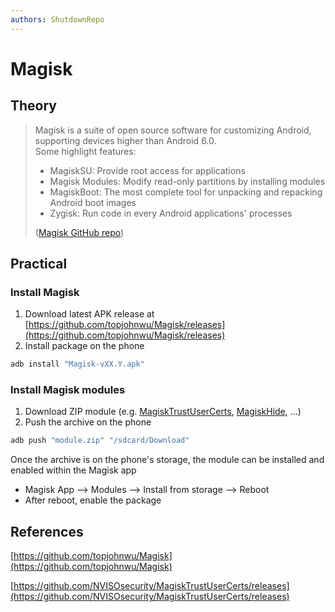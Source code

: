 ```yaml
---
authors: ShutdownRepo
---
```


# Magisk

## Theory

> Magisk is a suite of open source software for customizing Android, supporting devices higher than Android 6.0.\
> Some highlight features:
>
> * MagiskSU: Provide root access for applications
> * Magisk Modules: Modify read-only partitions by installing modules
> * MagiskBoot: The most complete tool for unpacking and repacking Android boot images
> * Zygisk: Run code in every Android applications' processes
>
> ([Magisk GitHub repo](https://github.com/topjohnwu/Magisk))

## Practical

### Install Magisk

1. Download latest APK release at [https://github.com/topjohnwu/Magisk/releases](https://github.com/topjohnwu/Magisk/releases)
2. Install package on the phone

```bash
adb install "Magisk-vXX.Y.apk"
```

### Install Magisk modules

1. Download ZIP module (e.g. [MagiskTrustUserCerts](https://github.com/NVISOsecurity/MagiskTrustUserCerts/releases), [MagiskHide](https://github.com/HuskyDG/MagiskHide/releases/tag/v1.10.3), ...)
2. Push the archive on the phone

```bash
adb push "module.zip" "/sdcard/Download"
```

Once the archive is on the phone's storage, the module can be installed and enabled within the Magisk app

* Magisk App --> Modules --> Install from storage --> Reboot
* After reboot, enable the package

## References

[https://github.com/topjohnwu/Magisk](https://github.com/topjohnwu/Magisk)

[https://github.com/NVISOsecurity/MagiskTrustUserCerts/releases](https://github.com/NVISOsecurity/MagiskTrustUserCerts/releases)
